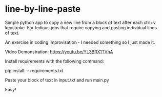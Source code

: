# line-by-line-paste
Simple python app to copy a new line from a block of text after each ctrl+v keystroke. For tedious jobs that require copying and pasting individual lines of text.

An exercise in coding improvisation - I needed something so I just made it.

Video Demonstration: https://youtu.be/YL3BRX1TVhA


Install requirements with the following command:

pip install -r requirements.txt

Paste your block of text in input.txt and run main.py

Easy!
